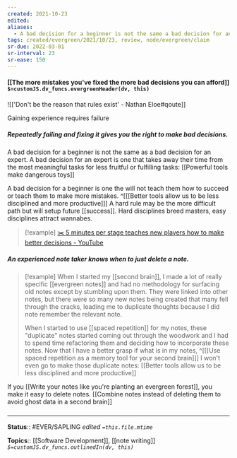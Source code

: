```yaml
---
created: 2021-10-23
edited: 
aliases:
  - A bad decision for a beginner is not the same a bad decision for an expert
tags: created/evergreen/2021/10/23, review, node/evergreen/claim
sr-due: 2022-03-01
sr-interval: 23
sr-ease: 150
---
```


#### [[The more mistakes you've fixed the more bad decisions you can afford]] `$=customJS.dv_funcs.evergreenHeader(dv, this)`

![['Don't be the reason that rules exist' - Nathan Eloe#qoute]]

Gaining experience requires failure

##### Repeatedly failing and fixing it gives you the right to make bad decisions.

A bad decision for a beginner is not the same as a bad decision for an expert. A bad decision for an expert is one that takes away their time from the most meaningful tasks for less fruitful or fulfilling tasks: [[Powerful tools make dangerous toys]]

A bad decision for a beginner is one the will not teach them how to succeed or teach them to make more mistakes. 
^[[[Better tools allow us to be less disciplined and more productive]]]
A hard rule may be the more difficult path but will setup future [[success]]. Hard disciplines breed masters, easy disciplines attract wannabes.

> [!example]
> [✂️ 5 minutes per stage teaches new players how to make better decisions - YouTube](https://youtube.com/clip/Ugkx6LEodXxizNkOw4P3M097XvZCZIGHvLTU)

 ##### An experienced note taker knows when to just delete a note.

> [!example]
> When I started my [[second brain]], I made a lot of really specific [[evergreen notes]] and had no methodology for surfacing old notes except by stumbling upon them. They were linked into other notes, but there were so many new notes being created that many fell through the cracks, leading me to duplicate thoughts because I did note remember the relevant note.
> 
> When I started to use [[spaced repetition]] for my notes, these "duplicate" notes started coming out through the woodwork and I had to spend time refactoring them and deciding how to incorporate these notes. Now that I have a better grasp if what is in my notes,
> ^[[[Use spaced repetition as a memory tool for your second brain]]]
> I won't even go to make those duplicate notes: [[Better tools allow us to be less disciplined and more productive]]

If you [[Write your notes like you're planting an evergreen forest]], you make it easy to delete notes. [[Combine notes instead of deleting them to avoid ghost data in a second brain]]

### <hr class="footnote"/>

**Status**:: #EVER/SAPLING 
*edited `=this.file.mtime`*

**Topics**:: [[Software Development]], [[note writing]]
*`$=customJS.dv_funcs.outlinedIn(dv, this)`*

